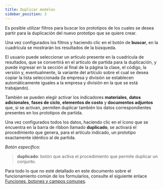 ```yaml
---
title: Duplicar modelos 
sidebar_position: 3
---
```


Es posible utilizar filtros para buscar los prototipos de los cuales se desea partir para la duplicación del nuevo prototipo que se quiere crear.

Una vez configurados los filtros y haciendo clic en el botón de **buscar**, en la cuadrícula se mostrarán los resultados de la búsqueda.

El usuario puede seleccionar un artículo presente en la cuadrícula de resultados, que se convertirá en el artículo de partida para la duplicación, y puede ingresar en la sección al final de la página la clase, el código, la versión y, eventualmente, la variante del artículo sobre el cual se desea copiar la lista seleccionada (la empresa y división se establecen automáticamente iguales a la empresa y división en la que se está trabajando).

También se pueden elegir activar los indicadores **materiales**, **datos adicionales**, **fases de ciclo**, **elementos de costo** y **documentos adjuntos** que, si se activan, permiten duplicar también los datos correspondientes presentes en los prototipos de partida.

Una vez configurados todos los datos, haciendo clic en el ícono que se encuentra en la barra de ribbon llamado **duplicado**, se activará el procedimiento que genera, para el artículo indicado, un prototipo exactamente idéntico al de partida.

*Botón específico*:

> **duplicado**: botón que activa el procedimiento que permite duplicar un conjunto.

Para todo lo que no esté detallado en este documento sobre el funcionamiento común de los formularios, consulte el siguiente enlace [Funciones, botones y campos comunes](/docs/guide/common).
